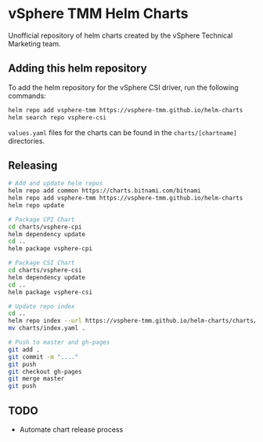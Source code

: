# vSphere TMM Helm Charts

Unofficial repository of helm charts created by the vSphere Technical Marketing team.

## Adding this helm repository

To add the helm repository for the vSphere CSI driver, run the following commands:

```bash
helm repo add vsphere-tmm https://vsphere-tmm.github.io/helm-charts
helm search repo vsphere-csi
```

`values.yaml` files for the charts can be found in the `charts/[chartname]` directories.

## Releasing

```sh
# Add and update helm repos
helm repo add common https://charts.bitnami.com/bitnami
helm repo add vsphere-tmm https://vsphere-tmm.github.io/helm-charts
helm repo update

# Package CPI Chart
cd charts/vsphere-cpi
helm dependency update
cd ..
helm package vsphere-cpi

# Package CSI Chart
cd charts/vsphere-csi
helm dependency update
cd ..
helm package vsphere-csi

# Update repo index
cd ..
helm repo index --url https://vsphere-tmm.github.io/helm-charts/charts/ charts
mv charts/index.yaml .

# Push to master and gh-pages
git add .
git commit -m "...."
git push
git checkout gh-pages
git merge master
git push
```

## TODO

* Automate chart release process
